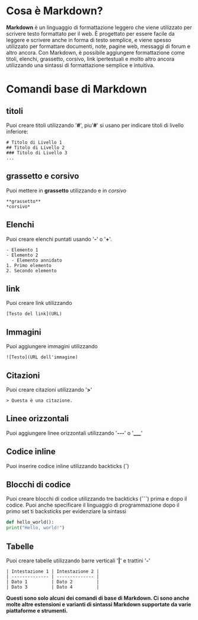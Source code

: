 # Cosa è Markdown?

**Markdown** è un linguaggio di formattazione leggero che viene utilizzato per scrivere testo formattato per il web. È progettato per essere facile da leggere e scrivere anche in forma di testo semplice, e viene spesso utilizzato per formattare documenti, note, pagine web, messaggi di forum e altro ancora.
Con Markdown, è possibile aggiungere formattazione come titoli, elenchi, grassetto, corsivo, link ipertestuali e molto altro ancora utilizzando una sintassi di formattazione semplice e intuitiva.

# Comandi base di Markdown

## titoli

Puoi creare titoli utilizzando '**#**', piu'**#**' si usano per indicare titoli di livello inferiore:

```
# Titolo di Livello 1
## Titolo di Livello 2
### Titolo di Livello 3
...
```

## grassetto e corsivo

Puoi mettere in **grassetto** utilizzando e in _corsivo_

```
**grassetto**
*corsivo*
```

## Elenchi

Puoi creare elenchi puntati usando '**-**' o '**+**'.

```
- Elemento 1
- Elemento 2
  - Elemento annidato
1. Primo elemento
2. Secondo elemento
```

## link

Puoi creare link utilizzando

```
[Testo del link](URL)
```

## Immagini

Puoi aggiungere immagini utilizzando

```
![Testo](URL dell'immagine)
```

## Citazioni

Puoi creare citazioni utilizzando '**>**'

```
> Questa è una citazione.
```

## Linee orizzontali

Puoi aggiungere linee orizzontali utilizzando '**---**' o '**\_\_\_**'

## Codice inline

Puoi inserire codice inline utilizzando backticks (**`**)

## Blocchi di codice

Puoi creare blocchi di codice utilizzando tre backticks (**```**) prima e dopo il codice. Puoi anche specificare il linguaggio di programmazione dopo il primo set ti backsticks per evidenziare la sintassi

```python
def hello_world():
print("Hello, world!")
```

## Tabelle

Puoi creare tabelle utilizzando barre verticali '**|**' e trattini '**-**'

```
| Intestazione 1 | Intestazione 2 |
| -------------- | -------------- |
| Dato 1         | Dato 2         |
| Dato 3         | Dato 4         |
```

**Questi sono solo alcuni dei comandi di base di Markdown. Ci sono anche molte altre estensioni e varianti di sintassi Markdown supportate da varie piattaforme e strumenti.**
